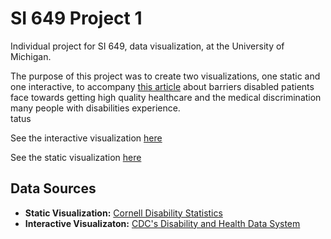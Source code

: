 # SI 649 Project 1
Individual project for SI 649, data visualization, at the University of Michigan. 

The purpose of this project was to create two visualizations, one static and one interactive, to accompany <a href = "https://undark.org/2022/11/07/for-many-disabled-patients-the-doctor-is-often-not-in/">this article</a> about barriers disabled patients face towards getting high quality healthcare and the medical discrimination many people with disabilities experience.  
tatus

<p>See the interactive visualization <a href = "https://haleyej-si-649-proj-1-interactive-viz-streamlit-2f0fxf.streamlit.app/">here</a></p>
<p>See the static visualization <a href="https://haleyej-si-649-proj-1-static-viz-streamlit-bqwqla.streamlit.app/">here</a></p>

## Data Sources
<ul>
    <li><b>Static Visualization:</b> <a href = "https://yti.cornell.edu/work/disability-statistics">Cornell Disability Statistics</a></li>
    <li><b>Interactive Visualizaton:</b> <a href = "https://dhds.cdc.gov/CR?ReportType=Years&LocationId=59&StratCatId=RACE&YearId=YR5&CompareColumns=YR5&ShowCategoryIds=PREVENT,BARRIER&SearchString=&ShowReportOptions=false&CategoryFilterId=&StratFilterId=&ShowCI=true&ShowWN=true&HideMissingDataRows=false"> CDC's Disability and Health Data System</a>
</ul>
